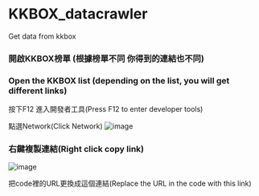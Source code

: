 # KKBOX_datacrawler
Get data from kkbox
### 開啟KKBOX榜單 (根據榜單不同 你得到的連結也不同)
### Open the KKBOX list (depending on the list, you will get different links)
按下F12 進入開發者工具(Press F12 to enter developer tools)

點選Network(Click Network)
![image](https://github.com/KidLiumingjie/KKBOX_datacrawler/assets/108582775/dad8b140-b7b2-483f-a359-ef772724fa32)
### 右鍵複製連結(Right click copy link)
![image](https://github.com/KidLiumingjie/KKBOX_datacrawler/assets/108582775/171a25e6-9686-44ef-af93-34e983478590)


把code裡的URL更換成這個連結(Replace the URL in the code with this link)
